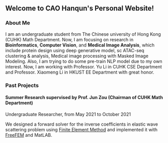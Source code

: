 ## Welcome to CAO Hanqun's Personal Website!



### About Me

I am an undergraduate student from The Chinese university of Hong Kong (CUHK) Math Department. Now, I am focusing on research in **Bioinformatics**, **Computer Vision**, and **Medical Image Analysis**, which include protein design using deep generative model, sc ATAC-seq clustering & analysis, Medical image processing with Masked Image Modeling. Also, I am trying to do some pre-train NLP model due to my own interest. Now, I am working with Professor. Yu Li in CUHK CSE Department and Professor. Xiaomeng Li in HKUST EE Department with great honor.


### Past Projects

#### Summer Research supervised by Prof. Jun Zou (Chairman of CUHK Math Department)


Undergraduate Researcher, from May 2021 to October 2021

We designed a forward solver for the inverse coefficients in elastic wave scattering problem using [Finite Element Method](https://en.wikipedia.org/wiki/Finite_element_method) and implemented it with [FreeFEM](https://freefem.org/) and MatLAB. 


